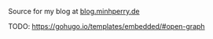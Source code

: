 Source for my blog at [blog.minhperry.de](https://blog.minhperry.de)

TODO: https://gohugo.io/templates/embedded/#open-graph